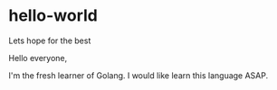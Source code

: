# hello-world

Lets hope for the best

Hello everyone, 

I'm the fresh learner of Golang. I would like learn this language ASAP.
